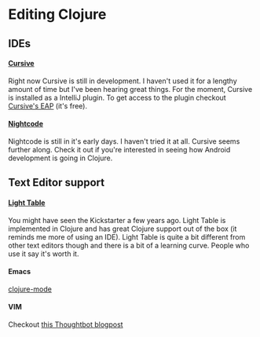 # Editing Clojure

## IDEs

#### [Cursive](https://cursiveclojure.com/)

Right now Cursive is still in development. I haven't used it for a lengthy amount
of time but I've been hearing great things. For the moment, Cursive is
installed as a IntelliJ plugin. To get access to the plugin checkout
[Cursive's EAP](https://cursiveclojure.com/eap.html) (it's free).

#### [Nightcode](https://nightcode.info/)

Nightcode is still in it's early days. I haven't tried it at all. Cursive
seems further along. Check it out if you're interested in seeing how
Android development is going in Clojure.

## Text Editor support

#### [Light Table](http://lighttable.com/)

You might have seen the Kickstarter a few years ago. Light Table is implemented
in Clojure and has great Clojure support out of the box (it reminds me more of using
an IDE). Light Table is quite a bit different from other text editors though
and there is a bit of a learning curve. People who use it say it's worth it.

#### Emacs

[clojure-mode](https://github.com/clojure-emacs/clojure-mode)

#### VIM

Checkout [this Thoughtbot blogpost](https://robots.thoughtbot.com/writing-clojure-in-vim)
